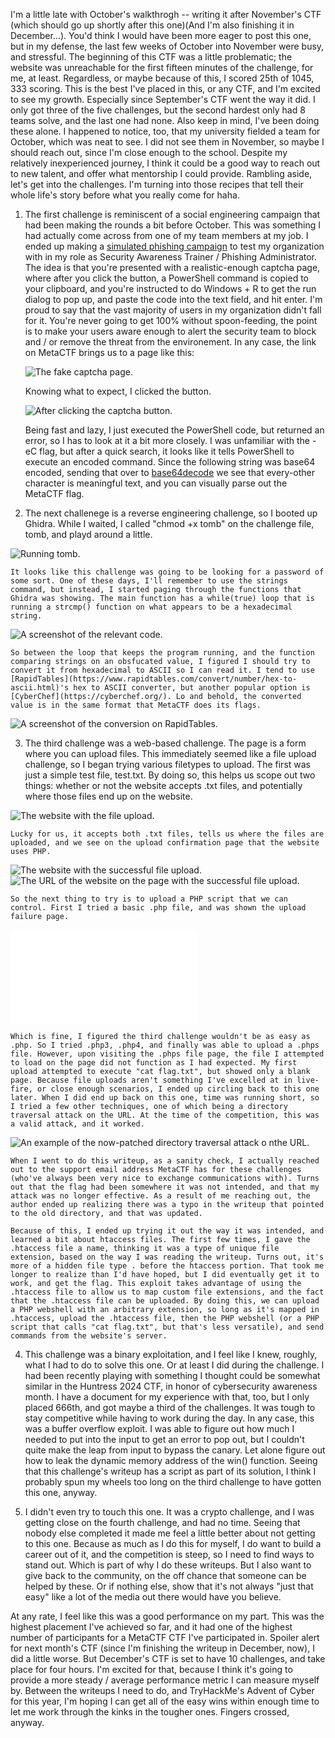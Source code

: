 I'm a little late with October's walkthrogh -- writing it after November's CTF (which should go up shortly after this one)(And I'm also finishing it in December...). You'd think I would have been more eager to post this one, but in my defense, the last few weeks of October into November were busy, and stressful. The beginning of this CTF was a little problematic; the website was unreachable for the first fifteen minutes of the challenge, for me, at least. Regardless, or maybe because of this, I scored 25th of 1045, 333 scoring. This is the best I've placed in this, or any CTF, and I'm excited to see my growth. Especially since September's CTF went the way it did. I only got three of the five challenges, but the second hardest only had 8 teams solve, and the last one had none. Also keep in mind, I've been doing these alone. I happened to notice, too, that my university fielded a team for October, which was neat to see. I did not see them in November, so maybe I should reach out, since I'm close enough to the school. Despite my relatively inexperienced journey, I think it could be a good way to reach out to new talent, and offer what mentorship I could provide. Rambling aside, let's get into the challenges. I'm turning into those recipes that tell their whole life's story before what you really come for haha. 

1. The first challenge is reminiscent of a social engineering campaign that had been making the rounds a bit before October. This was something I had actually come across from one of my team members at my job. I ended up making a [simulated phishing campaign](https://github.com/PhoenixBoisnier/CTF-Walkthroughs/blob/main/MetaCTF-17-10-2024-Walkthrough/my-phish.png) to test my organization with in my role as Security Awareness Trainer / Phishing Administrator. The idea is that you're presented with a realistic-enough captcha page, where after you click the button, a PowerShell command is copied to your clipboard, and you're instructed to do Windows + R to get the run dialog to pop up, and paste the code into the text field, and hit enter. I'm proud to say that the vast majority of users in my organization didn't fall for it. You're never going to get 100% without spoon-feeding, the point is to make your users aware enough to alert the security team to block and / or remove the threat from the environement. In any case, the link on MetaCTF brings us to a page like this:

	![The fake captcha page.](captcha.png)

	Knowing what to expect, I clicked the button. 
	
	![After clicking the captcha button.](after-click.png)
	
    Being fast and lazy, I just executed the PowerShell code, but returned an error, so I has to look at it a bit more closely. I was unfamiliar with the -eC flag, but after a quick search, it looks like it tells PowerShell to execute an encoded command. Since the following string was base64 encoded, sending that over to [base64decode](https://www.base64decode.org/) we see that every-other character is meaningful text, and you can visually parse out the MetaCTF flag. 

2. The next challenege is a reverse engineering challenge, so I booted up Ghidra. While I waited, I called "chmod +x tomb" on the challenge file, tomb, and playd around a little. 

![Running tomb.](tomb-output.png)

	It looks like this challenge was going to be looking for a password of some sort. One of these days, I'll remember to use the strings command, but instead, I started paging through the functions that Ghidra was showing. The main function has a while(true) loop that is running a strcmp() function on what appears to be a hexadecimal string. 

![A screenshot of the relevant code.](code-snippet.png)

	So between the loop that keeps the program running, and the function comparing strings on an obsfucated value, I figured I should try to convert it from hexadecimal to ASCII so I can read it. I tend to use [RapidTables](https://www.rapidtables.com/convert/number/hex-to-ascii.html)'s hex to ASCII converter, but another popular option is [CyberChef](https://cyberchef.org/). Lo and behold, the converted value is in the same format that MetaCTF does its flags. 
	
![A screenshot of the conversion on RapidTables.](converted.png)

3. The third challenge was a web-based challenge. The page is a form where you can upload files. This immediately seemed like a file upload challenge, so I began trying various filetypes to upload. The first was just a simple test file, test.txt. By doing so, this helps us scope out two things: whether or not the website accepts .txt files, and potentially where those files end up on the website. 

![The website with the file upload.](upload.png)

	Lucky for us, it accepts both .txt files, tells us where the files are uploaded, and we see on the upload confirmation page that the website uses PHP. 
	
![The website with the successful file upload.](upload-success.png)
![The URL of the website on the page with the successful file upload.](upload-url.png)
	
	So the next thing to try is to upload a PHP script that we can control. First I tried a basic .php file, and was shown the upload failure page. 
	
![The website failing to accept the file upload.](upload-fail.php)	
	
	Which is fine, I figured the third challenge wouldn't be as easy as .php. So I tried .php3, .php4, and finally was able to upload a .phps file. However, upon visiting the .phps file page, the file I attempted to load on the page did not function as I had expected. My first upload attempted to execute "cat flag.txt", but showed only a blank page. Because file uploads aren't something I've excelled at in live-fire, or close enough scenarios, I ended up circling back to this one later. When I did end up back on this one, time was running short, so I tried a few other techniques, one of which being a directory traversal attack on the URL. At the time of the competition, this was a valid attack, and it worked. 
	
![An example of the now-patched directory traversal attack o nthe URL.](upload-path-traversal.png)	
	
	When I went to do this writeup, as a sanity check, I actually reached out to the support email address MetaCTF has for these challenges (who've always been very nice to exchange communications with). Turns out that the flag had been somewhere it was not intended, and that my attack was no longer effective. As a result of me reaching out, the author ended up realizing there was a typo in the writeup that pointed to the old directory, and that was updated. 
	
	Because of this, I ended up trying it out the way it was intended, and learned a bit about htaccess files. The first few times, I gave the .htaccess file a name, thinking it was a type of unique file extension, based on the way I was reading the writeup. Turns out, it's more of a hidden file type . before the htaccess portion. That took me longer to realize than I'd have hoped, but I did eventually get it to work, and get the flag. This exploit takes advantage of using the .htaccess file to allow us to map custom file extensions, and the fact that the .htaccess file can be uploaded. By doing this, we can upload a PHP webshell with an arbitrary extension, so long as it's mapped in .htaccess, upload the .htaccess file, then the PHP webshell (or a PHP script that calls "cat flag.txt", but that's less versatile), and send commands from the website's server. 

4. This challenge was a binary exploitation, and I feel like I knew, roughly, what I had to do to solve this one. Or at least I did during the challenge. I had been recently playing with something I thought could be somewhat similar in the Huntress 2024 CTF, in honor of cybersecurity awareness month. I have a document for my experience with that, too, but I only placed 666th, and got maybe a third of the challenges. It was tough to stay competitive while having to work during the day. In any case, this was a buffer overflow exploit. I was able to figure out how much I needed to put into the input to get an error to pop out, but I couldn't quite make the leap from input to bypass the canary. Let alone figure out how to leak the dynamic memory address of the win() function. Seeing that this challenge's writeup has a script as part of its solution, I think I probably spun my wheels too long on the third challenge to have gotten this one, anyway. 

5. I didn't even try to touch this one. It was a crypto challenge, and I was getting close on the fourth challenge, and had no time. Seeing that nobody else completed it made me feel a little better about not getting to this one. Because as much as I do this for myself, I do want to build a career out of it, and the competition is steep, so I need to find ways to stand out. Which is part of why I do these writeups. But I also want to give back to the community, on the off chance that someone can be helped by these. Or if nothing else, show that it's not always "just that easy" like a lot of the media out there would have you believe. 

At any rate, I feel like this was a good performance on my part. This was the highest placement I've achieved so far, and it had one of the highest number of participants for a MetaCTF CTF I've participated in. Spoiler alert for next month's CTF (since I'm finishing the writeup in December, now), I did a little worse. But December's CTF is set to have 10 challenges, and take place for four hours. I'm excited for that, because I think it's going to provide a more steady / average performance metric I can measure myself by. Between the writeups I need to do, and TryHackMe's Advent of Cyber for this year, I'm hoping I can get all of the easy wins within enough time to let me work through the kinks in the tougher ones. Fingers crossed, anyway. 


